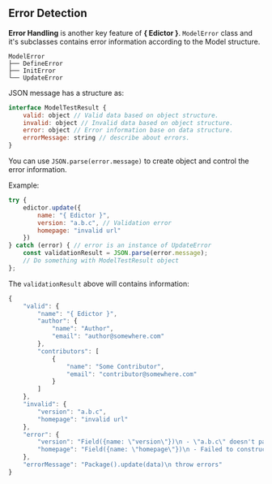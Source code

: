 <div class="flex flex-center width-100">
<h2>Error Detection</h2>
</div>

**Error Handling** is another key feature of **{ Edictor }**.
`ModelError` class and it's subclasses contains error information according
to the Model structure.
```shell
ModelError
├── DefineError
├── InitError
└── UpdateError
```

JSON message has a structure as:
```js
interface ModelTestResult {
    valid: object // Valid data based on object structure.
    invalid: object // Invalid data based on object structure.
    error: object // Error information base on data structure.
    errorMessage: string // describe about errors. 
}
```
You can use `JSON.parse(error.message)` to create object and control
the error information.

Example:
```js
try {
    edictor.update({
        name: "{ Edictor }",
        version: "a.b.c", // Validation error
        homepage: "invalid url"
    })
} catch (error) { // error is an instance of UpdateError
    const validationResult = JSON.parse(error.message);
    // Do something with ModelTestResult object
};
```

The `validationResult` above will contains information:
```js
{
    "valid": {
        "name": "{ Edictor }",
        "author": {
            "name": "Author",
            "email": "author@somewhere.com"
        },
        "contributors": [
            {
                "name": "Some Contributor",
                "email": "contributor@somewhere.com"
            }
        ]
    },
    "invalid": {
        "version": "a.b.c",
        "homepage": "invalid url"
    },
    "error": {
        "version": "Field({name: \"version\"})\n - \"a.b.c\" doesn't pass Regular Expression => /^(0|[1-9]\\d*)\\.(0|[1-9]\\d*)\\.(0|[1-9]\\d*)(?:-((?:0|[1-9]\\d*|\\d*[a-zA-Z-][0-9a-zA-Z-]*)(?:\\.(?:0|[1-9]\\d*|\\d*[a-zA-Z-][0-9a-zA-Z-]*))*))?(?:\\+([0-9a-zA-Z-]+(?:\\.[0-9a-zA-Z-]+)*))?$/",
        "homepage": "Field({name: \"homepage\"})\n - Failed to construct 'URL': Invalid URL"
    },
    "errorMessage": "Package().update(data)\n throw errors"
}
```